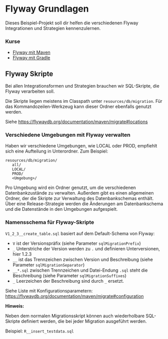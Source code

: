 # Flyway Grundlagen

Dieses Beispiel-Projekt soll dir helfen die verschiedenen Flyway Integrationen und Strategien kennenzulernen.

### Kurse

- [Flyway mit Maven](https://github.com/lehnert-andre/flyway-test-environment/blob/maven/flyway-maven/README.md)
- [Flyway mit Gradle](https://github.com/lehnert-andre/flyway-test-environment/blob/gradle/flyway-gradle/README.md)

## Flyway Skripte

Bei allen Integrationsformen und Strategien brauchen wir SQL-Skripte, 
die Flyway verarbeiten soll.

Die Skripte liegen meistens im Classpath unter `resources/db/migration`. 
Für das Kommandozeilen-Werkzeug kann dieser Ordner ebenfalls genutzt werden.

Siehe https://flywaydb.org/documentation/maven/migrate#locations

### Verschiedene Umgebungen mit Flyway verwalten

Haben wir verschiedene Umgebungen, wie LOCAL oder PROD, 
empfiehlt sich eine Aufteilung in Unterordner. Zum Beispiel:

```
resources/db/migration/
   all/
   LOCAL/
   PROD/
   <Umgebung>/
```

Pro Umgebung wird ein Ordner genutzt, um die verschiedenen Datenbankzustände zu verwalten. 
Außerdem gibt es einen allgemeinen Ordner, 
der die Skripte zur Verwaltung des Datenbankschemas enthält.
Über eine Release-Strategie werden die Änderungen am Datenbankschema und 
die Datenstände in den Umgebungen aufgespielt.

### Namensschema für Flyway-Skripte

`V1_2_3__create_table.sql` basiert auf dem Default-Schema von Flyway:

- `V` ist der Versionspräfix (siehe Parameter `sqlMigrationPrefix`)
- `_` Unterstriche der Version werden zu `.` und definieren Unterversionen, hier 1.2.3
- `__` ist das Trennzeichen zwischen Version und Beschreibung (siehe Parameter `sqlMigrationSeparator`)
- `__*.sql` zwischen Trennzeichen und Datei-Endung `.sql` steht die Beschreibung (siehe Parameter `sqlMigrationSuffixes`)
- `_` Leerzeichen der Beschreibung sind durch `_` ersetzt.

Siehe Liste mit Konfigurationsparametern: https://flywaydb.org/documentation/maven/migrate#configuration

**Hinweis:** 

Neben dem normalen Migrationsskript können auch wiederholbare SQL-Skripte definiert werden, 
die bei jeder Migration ausgeführt werden.

Beispiel: `R__insert_testdata.sql`

